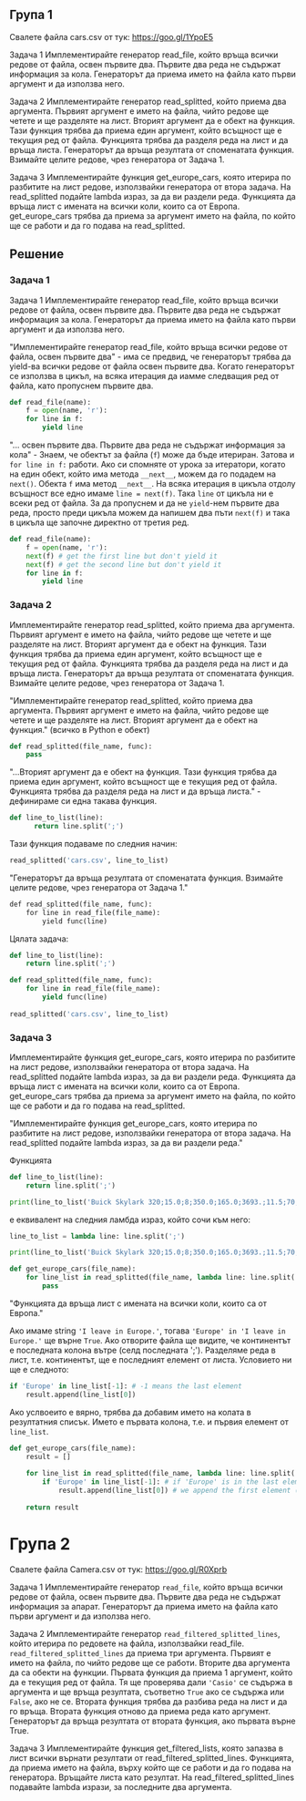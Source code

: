 
## Група 1
Свалете файла cars.csv от тук: https://goo.gl/1YpoE5
 
Задача 1
Имплементирайте генератор read_file, който връща всички редове от файла, освен първите два. Първите два реда не съдържат информация за кола. Генераторът да приема името на файла като първи аргумент и да използва него.
 
Задача 2
Имплементирайте генератор read_splitted, който приема два аргумента. Първият аргумент е името на файла, чийто редове ще четете и ще разделяте на лист. Вторият аргумент да е обект на функция. Тази функция трябва да приема един аргумент, който всъщност ще е текущия ред от файла. Функцията трябва да разделя реда на лист и да връща листа. Генераторът да връща резултата от споменатата функция. Взимайте целите редове, чрез генератора от Задача 1.
 
Задача 3
Имплементирайте функция get_europe_cars, която итерира по разбитите на лист редове, използвайки генератора от втора задача. На read_splitted подайте lambda израз, за да ви раздели реда. Функцията да връща лист с имената на всички коли, които са от Европа. get_europe_cars трябва да приема за аргумент името на файла, по който ще се работи и да го подава на read_splitted.

## Решение
### Задача 1
Задача 1
Имплементирайте генератор read_file, който връща всички редове от файла, освен първите два. Първите два реда не съдържат информация за кола. Генераторът да приема името на файла като първи аргумент и да използва него.

"Имплементирайте генератор read_file, който връща всички редове от файла, освен първите два" - има се предвид, че генераторът трябва да yield-ва всички редове от файла освен първите два. Когато генераторът се използва в цикъл, на всяка итерация да иамме следващия ред от файла, като пропуснем първите два.

```python
def read_file(name):
    f = open(name, 'r'):
    for line in f:
        yield line
```

"... освен първите два. Първите два реда не съдържат информация за кола" - Знаем, че обектът за файла (`f`) може да бъде итериран. Затова и `for line in f:` работи. Ако си спомняте от урока за итератори, когато на един обект, който има метода `__next__`, можем да го подадем на `next()`. Обекта `f` има метод `__next__`. На всяка итерация в цикъла отдолу всъщност все едно имаме `line = next(f)`. Така `line` от цикъла ни е всеки ред от файла. За да пропуснем и да не `yield`-нем първите два реда, просто преди цикъла можем да напишем два пъти `next(f)` и така в цикъла ще започне директно от третия ред.


```python
def read_file(name):
    f = open(name, 'r'):
    next(f) # get the first line but don't yield it
    next(f) # get the second line but don't yield it
    for line in f:
        yield line
```

### Задача 2
Имплементирайте генератор read_splitted, който приема два аргумента. Първият аргумент е името на файла, чийто редове ще четете и ще разделяте на лист. Вторият аргумент да е обект на функция. Тази функция трябва да приема един аргумент, който всъщност ще е текущия ред от файла. Функцията трябва да разделя реда на лист и да връща листа. Генераторът да връща резултата от споменатата функция. Взимайте целите редове, чрез генератора от Задача 1.


"Имплементирайте генератор read_splitted, който приема два аргумента. Първият аргумент е името на файла, чийто редове ще четете и ще разделяте на лист. Вторият аргумент да е обект на функция." (всичко в Python е обект)

```python
def read_splitted(file_name, func):
    pass
```

"...Вторият аргумент да е обект на функция. Тази функция трябва да приема един аргумент, който всъщност ще е текущия ред от файла. Функцията трябва да разделя реда на лист и да връща листа." - дефинираме си една такава функция.

```python
def line_to_list(line):
      return line.split(';')
```

Тази функция подаваме по следния начин:
```python
read_splitted('cars.csv', line_to_list)
```

"Генераторът да връща резултата от споменатата функция. Взимайте целите редове, чрез генератора от Задача 1."
```def
def read_splitted(file_name, func):
    for line in read_file(file_name):
        yield func(line)
```

Цялата задача:
```python
def line_to_list(line):
    return line.split(';')

def read_splitted(file_name, func):
    for line in read_file(file_name):
        yield func(line)
        
read_splitted('cars.csv', line_to_list)
```

### Задача 3
Имплементирайте функция get_europe_cars, която итерира по разбитите на лист редове, използвайки генератора от втора задача. На read_splitted подайте lambda израз, за да ви раздели реда. Функцията да връща лист с имената на всички коли, които са от Европа. get_europe_cars трябва да приема за аргумент името на файла, по който ще се работи и да го подава на read_splitted.

"Имплементирайте функция get_europe_cars, която итерира по разбитите на лист редове, използвайки генератора от втора задача. На read_splitted подайте lambda израз, за да ви раздели реда."

Функцията
```python
def line_to_list(line):
    return line.split(';')

print(line_to_list('Buick Skylark 320;15.0;8;350.0;165.0;3693.;11.5;70;US'))
```

е еквивалент на следния ламбда израз, който сочи към него:
```python
line_to_list = lambda line: line.split(';')

print(line_to_list('Buick Skylark 320;15.0;8;350.0;165.0;3693.;11.5;70;US'))
```

```python
def get_europe_cars(file_name):
    for line_list in read_splitted(file_name, lambda line: line.split(';')):
        pass
```

"Функцията да връща лист с имената на всички коли, които са от Европа."

Ако имаме string `'I leave in Europe.'`, тогава `'Europe' in 'I leave in Europe.'` ще върне `True`.
Ако отворите файла ще видите, че континентът е последната колона вътре (селд последната ';'). Разделяме реда в лист, т.е. континентът, ще е последният елемент от листа. Условието ни ще е следното:
```python
if 'Europe' in line_list[-1]: # -1 means the last element
    result.append(line_list[0])
```

Ако услвоеито е вярно, трябва да добавим името на колата в резултатния списък. Името е първата колона, т.е. и първия елемент от `line_list`. 


```python
def get_europe_cars(file_name):
    result = []
    
    for line_list in read_splitted(file_name, lambda line: line.split(';')):
        if 'Europe' in line_list[-1]: # if 'Europe' is in the last element (the origin)
            result.append(line_list[0]) # we append the first element (the name)
            
    return result
```

# Група 2
Свалете файла Camera.csv от тук: https://goo.gl/R0Xprb
 
Задача 1
Имплементирайте генератор `read_file`, който връща всички редове от файла, освен първите два. Първите два реда не съдържат информация за апарат. Генераторът да приема името на файла като първи аргумент и да използва него.
 
Задача 2
Имплементирайте генератор `read_filtered_splitted_lines`, който итерира по редовете на файла, използвайки read_file. `read_filtered_splitted_lines` да приема три аргумента. Първият е името на файла, по чийто редове ще се работи. Вторите два аргумента да са обекти на функции. Първата функция да приема 1 аргумент, който да е текущия ред от файла. Тя ще проверява дали `'Casio'` се съдържа в аргумента и ще връща резултата, съответно `True` ако се съдържа или `False`, ако не се. Втората функция трябва да разбива реда на лист и да го връща. Втората функция отново да приема реда като аргумент. Генераторът да връща резултата от втората функция, ако първата върне True.
 
Задача 3
Имплементирайте функция get_filtered_lists, която запазва в лист всички върнати резултати от read_filtered_splitted_lines. Функцията, да приема името на файла, върху който ще се работи и да го подава на генератора. Връщайте листа като резултат. На read_filtered_splitted_lines подавайте lambda изрази, за последните два аргумента.
